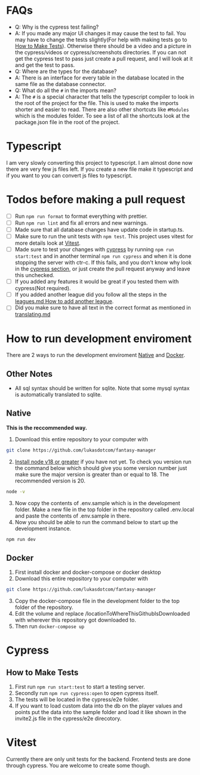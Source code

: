 # FAQs

- Q: Why is the cypress test failing?
- A: If you made any major UI changes it may cause the test to fail. You may have to change the tests slightly(For help with making tests go to [How to Make Tests](#how-to-make-tests)). Otherwise there should be a video and a picture in the cypress/videos or cypress/screenshots directories. If you can not get the cypress test to pass just create a pull request, and I will look at it and get the test to pass.
- Q: Where are the types for the database?
- A: There is an interface for every table in the database located in the same file as the database connector.
- Q: What do all the `#` in the imports mean?
- A: The `#` is a special character that tells the typescript compiler to look in the root of the project for the file. This is used to make the imports shorter and easier to read. There are also other shortcuts like `#Modules` which is the modules folder. To see a list of all the shortcuts look at the package.json file in the root of the project.

# Typescript

I am very slowly converting this project to typescript. I am almost done now there are very few js files left. If you create a new file make it typescript and if you want to you can convert js files to typescript.

# Todos before making a pull request

- [ ] Run `npm run format` to format everything with prettier.
- [ ] Run `npm run lint` and fix all errors and new warnings.
- [ ] Made sure that all database changes have update code in startup.ts.
- [ ] Make sure to run the unit tests with `npm test`. This project uses vitest for more details look at [Vitest](#Vitest).
- [ ] Made sure to test your changes with [cypress](#cypress) by running `npm run start:test` and in another terminal `npm run cypress` and when it is done stopping the server with ctr-c. If this fails, and you don't know why look in the [cypress section](#cypress), or just create the pull request anyway and leave this unchecked.
- [ ] If you added any features it would be great if you tested them with cypress(Not required).
- [ ] If you added another league did you follow all the steps in the [leagues.md How to add another league](leagues.md#how-to-add-another-league).
- [ ] Did you make sure to have all text in the correct format as mentioned in [translating.md](TRANSLATING.MD#help)

# How to run development enviroment

There are 2 ways to run the development enviroment [Native](#native) and [Docker](#docker).

## Other Notes

- All sql syntax should be written for sqlite. Note that some mysql syntax is automatically translated to sqlite.

## Native

**This is the reccommended way.**

1. Download this entire repository to your computer with

```bash
git clone https://github.com/lukasdotcom/fantasy-manager
```

2. [Install node v18 or greater](https://nodejs.org/en/) if you have not yet. To check you version run the command below which should give you some version number just make sure the major version is greater than or equal to 18. The recommended version is 20.

```bash
node -v
```

3. Now copy the contents of .env.sample which is in the development folder. Make a new file in the top folder in the repository called .env.local and paste the contents of .env.sample in there.
4. Now you should be able to run the command below to start up the development instance.

```bash
npm run dev
```

## Docker

1. First install docker and docker-compose or docker desktop
2. Download this entire repository to your computer with

```bash
git clone https://github.com/lukasdotcom/fantasy-manager
```

3. Copy the docker-compose file in the development folder to the top folder of the repository.
4. Edit the volume and replace /locationToWhereThisGithubIsDownloaded with wherever this repository got downloaded to.
5. Then run `docker-compose up`

# Cypress

## How to Make Tests

1. First run `npm run start:test` to start a testing server.
2. Secondly run `npm run cypress:open` to open cypress itself.
3. The tests will be located in the cypress/e2e folder.
4. If you want to load custom data into the db on the player values and points put the data into the sample folder and load it like shown in the invite2.js file in the cypress/e2e direcotory.

# Vitest

Currently there are only unit tests for the backend. Frontend tests are done through cypress. You are welcome to create some though.
